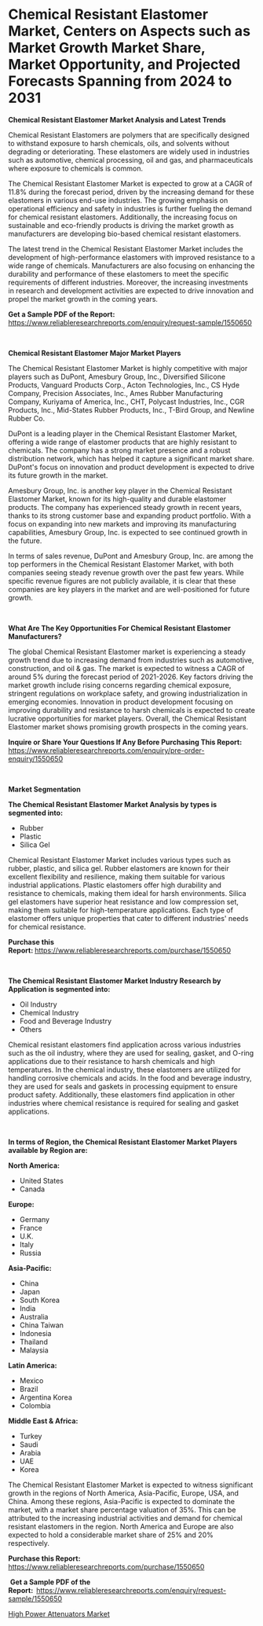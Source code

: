 <p><h1>Chemical Resistant Elastomer Market, Centers on Aspects such as Market Growth Market Share, Market Opportunity, and Projected Forecasts Spanning from 2024 to 2031</h1></p><p><strong>Chemical Resistant Elastomer Market Analysis and Latest Trends</strong></p>
<p><p>Chemical Resistant Elastomers are polymers that are specifically designed to withstand exposure to harsh chemicals, oils, and solvents without degrading or deteriorating. These elastomers are widely used in industries such as automotive, chemical processing, oil and gas, and pharmaceuticals where exposure to chemicals is common.</p><p>The Chemical Resistant Elastomer Market is expected to grow at a CAGR of 11.8% during the forecast period, driven by the increasing demand for these elastomers in various end-use industries. The growing emphasis on operational efficiency and safety in industries is further fueling the demand for chemical resistant elastomers. Additionally, the increasing focus on sustainable and eco-friendly products is driving the market growth as manufacturers are developing bio-based chemical resistant elastomers.</p><p>The latest trend in the Chemical Resistant Elastomer Market includes the development of high-performance elastomers with improved resistance to a wide range of chemicals. Manufacturers are also focusing on enhancing the durability and performance of these elastomers to meet the specific requirements of different industries. Moreover, the increasing investments in research and development activities are expected to drive innovation and propel the market growth in the coming years.</p></p>
<p><strong>Get a Sample PDF of the Report:&nbsp;</strong> <a href="https://www.reliableresearchreports.com/enquiry/request-sample/1550650">https://www.reliableresearchreports.com/enquiry/request-sample/1550650</a></p>
<p>&nbsp;</p>
<p><strong>Chemical Resistant Elastomer Major Market Players</strong></p>
<p><p>The Chemical Resistant Elastomer Market is highly competitive with major players such as DuPont, Amesbury Group, Inc., Diversified Silicone Products, Vanguard Products Corp., Acton Technologies, Inc., CS Hyde Company, Precision Associates, Inc., Ames Rubber Manufacturing Company, Kuriyama of America, Inc., CHT, Polycast Industries, Inc., CGR Products, Inc., Mid-States Rubber Products, Inc., T-Bird Group, and Newline Rubber Co.</p><p>DuPont is a leading player in the Chemical Resistant Elastomer Market, offering a wide range of elastomer products that are highly resistant to chemicals. The company has a strong market presence and a robust distribution network, which has helped it capture a significant market share. DuPont's focus on innovation and product development is expected to drive its future growth in the market.</p><p>Amesbury Group, Inc. is another key player in the Chemical Resistant Elastomer Market, known for its high-quality and durable elastomer products. The company has experienced steady growth in recent years, thanks to its strong customer base and expanding product portfolio. With a focus on expanding into new markets and improving its manufacturing capabilities, Amesbury Group, Inc. is expected to see continued growth in the future.</p><p>In terms of sales revenue, DuPont and Amesbury Group, Inc. are among the top performers in the Chemical Resistant Elastomer Market, with both companies seeing steady revenue growth over the past few years. While specific revenue figures are not publicly available, it is clear that these companies are key players in the market and are well-positioned for future growth.</p></p>
<p>&nbsp;</p>
<p><strong>What Are The Key Opportunities For Chemical Resistant Elastomer Manufacturers?</strong></p>
<p><p>The global Chemical Resistant Elastomer market is experiencing a steady growth trend due to increasing demand from industries such as automotive, construction, and oil & gas. The market is expected to witness a CAGR of around 5% during the forecast period of 2021-2026. Key factors driving the market growth include rising concerns regarding chemical exposure, stringent regulations on workplace safety, and growing industrialization in emerging economies. Innovation in product development focusing on improving durability and resistance to harsh chemicals is expected to create lucrative opportunities for market players. Overall, the Chemical Resistant Elastomer market shows promising growth prospects in the coming years.</p></p>
<p><strong>Inquire or Share Your Questions If Any Before Purchasing This Report:</strong> <a href="https://www.reliableresearchreports.com/enquiry/pre-order-enquiry/1550650">https://www.reliableresearchreports.com/enquiry/pre-order-enquiry/1550650</a></p>
<p>&nbsp;</p>
<p><strong>Market Segmentation</strong></p>
<p><strong>The Chemical Resistant Elastomer Market Analysis by types is segmented into:</strong></p>
<p><ul><li>Rubber</li><li>Plastic</li><li>Silica Gel</li></ul></p>
<p><p>Chemical Resistant Elastomer Market includes various types such as rubber, plastic, and silica gel. Rubber elastomers are known for their excellent flexibility and resilience, making them suitable for various industrial applications. Plastic elastomers offer high durability and resistance to chemicals, making them ideal for harsh environments. Silica gel elastomers have superior heat resistance and low compression set, making them suitable for high-temperature applications. Each type of elastomer offers unique properties that cater to different industries' needs for chemical resistance.</p></p>
<p><strong>Purchase this Report:&nbsp;</strong><a href="https://www.reliableresearchreports.com/purchase/1550650">https://www.reliableresearchreports.com/purchase/1550650</a></p>
<p>&nbsp;</p>
<p><strong>The Chemical Resistant Elastomer Market Industry Research by Application is segmented into:</strong></p>
<p><ul><li>Oil Industry</li><li>Chemical Industry</li><li>Food and Beverage Industry</li><li>Others</li></ul></p>
<p><p>Chemical resistant elastomers find application across various industries such as the oil industry, where they are used for sealing, gasket, and O-ring applications due to their resistance to harsh chemicals and high temperatures. In the chemical industry, these elastomers are utilized for handling corrosive chemicals and acids. In the food and beverage industry, they are used for seals and gaskets in processing equipment to ensure product safety. Additionally, these elastomers find application in other industries where chemical resistance is required for sealing and gasket applications.</p></p>
<p>&nbsp;</p>
<p><strong>In terms of Region, the Chemical Resistant Elastomer Market Players available by Region are:</strong></p>
<p>
    <p> <strong> North America: </strong>
        <ul>
            <li>United States</li>
            <li>Canada</li>
        </ul>
        </p> 
    <p> <strong> Europe: </strong>
        <ul>
            <li>Germany</li>
            <li>France</li>
            <li>U.K.</li>
            <li>Italy</li>
            <li>Russia</li>
        </ul>
        </p> 
    <p> <strong> Asia-Pacific: </strong>
        <ul>
            <li>China</li>
            <li>Japan</li>
            <li>South Korea</li>
            <li>India</li>
            <li>Australia</li>
            <li>China Taiwan</li>
            <li>Indonesia</li>
            <li>Thailand</li>
            <li>Malaysia</li>
        </ul>
        </p> 
    <p> <strong> Latin America: </strong>
        <ul>
            <li>Mexico</li>
            <li>Brazil</li>
            <li>Argentina Korea</li>
            <li>Colombia</li>
        </ul>
        </p> 
    <p> <strong> Middle East & Africa: </strong>
        <ul>
            <li>Turkey</li>
            <li>Saudi</li>
            <li>Arabia</li>
            <li>UAE</li>
            <li>Korea</li>
        </ul>
    </p>
    </p>
<p><p>The Chemical Resistant Elastomer Market is expected to witness significant growth in the regions of North America, Asia-Pacific, Europe, USA, and China. Among these regions, Asia-Pacific is expected to dominate the market, with a market share percentage valuation of 35%. This can be attributed to the increasing industrial activities and demand for chemical resistant elastomers in the region. North America and Europe are also expected to hold a considerable market share of 25% and 20% respectively.</p></p>
<p><strong>Purchase this Report: </strong><a href="https://www.reliableresearchreports.com/purchase/1550650">https://www.reliableresearchreports.com/purchase/1550650</a></p>
<p>&nbsp;<strong>Get a Sample PDF of the Report:&nbsp;&nbsp;</strong><a href="https://www.reliableresearchreports.com/enquiry/request-sample/1550650">https://www.reliableresearchreports.com/enquiry/request-sample/1550650</a></p>
<p><strong></strong></p>
<p><p><a href="https://chivalrous-flock-a86.notion.site/High-Power-Attenuators-Market-Size-Growth-and-Forecast-from-2024-2031-21e953544deb4c22bf4c5a64b9c022ad">High Power Attenuators Market</a></p></p>